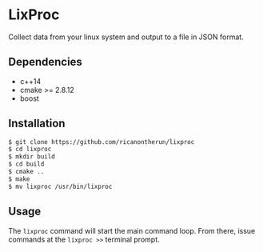 # LixProc

Collect data from your linux system and output to a file in JSON format.

## Dependencies
* c++14
* cmake >= 2.8.12
* boost

## Installation
```sh
$ git clone https://github.com/ricanontherun/lixproc
$ cd lixproc
$ mkdir build
$ cd build
$ cmake ..
$ make
$ mv lixproc /usr/bin/lixproc
```

## Usage
The ```lixproc``` command will start the main command loop. From there, issue commands at the ```lixproc >>``` terminal prompt.
